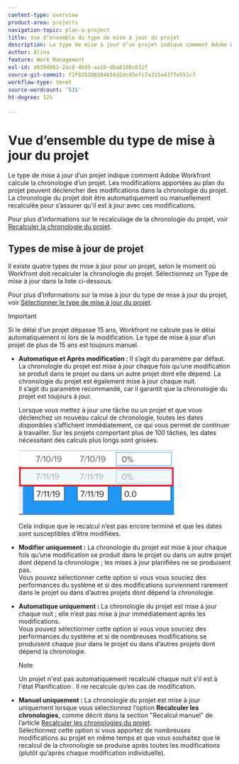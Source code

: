 ```yaml
---
content-type: overview
product-area: projects
navigation-topic: plan-a-project
title: Vue d’ensemble du type de mise à jour du projet
description: Le type de mise à jour d’un projet indique comment Adobe Workfront calcule la chronologie d’un projet. Les modifications apportées au plan du projet peuvent déclencher des modifications dans la chronologie du projet. La chronologie du projet doit être automatiquement ou manuellement recalculée pour s’assurer qu’il est à jour avec ces modifications.
author: Alina
feature: Work Management
exl-id: a6394961-2ac8-4b95-aa1b-dba8108c612f
source-git-commit: f2f825280204b56d2dc85efc7a315a4377e551c7
workflow-type: tm+mt
source-wordcount: '515'
ht-degree: 12%

---
```


# Vue d’ensemble du type de mise à jour du projet

Le type de mise à jour d’un projet indique comment Adobe Workfront calcule la chronologie d’un projet. Les modifications apportées au plan du projet peuvent déclencher des modifications dans la chronologie du projet. La chronologie du projet doit être automatiquement ou manuellement recalculée pour s’assurer qu’il est à jour avec ces modifications.

Pour plus d’informations sur le recalculage de la chronologie du projet, voir [Recalculer la chronologie du projet](../../../manage-work/projects/manage-projects/recalculate-project-timeline.md).

## Types de mise à jour de projet

Il existe quatre types de mise à jour pour un projet, selon le moment où Workfront doit recalculer la chronologie du projet. Sélectionnez un Type de mise à jour dans la liste ci-dessous.

Pour plus d’informations sur la mise à jour du type de mise à jour du projet, voir [Sélectionner le type de mise à jour du projet](../../../manage-work/projects/manage-projects/select-project-update-type.md).

>[!IMPORTANT]
>
>Si le délai d’un projet dépasse 15 ans, Workfront ne calcule pas le délai automatiquement ni lors de la modification. Le type de mise à jour d’un projet de plus de 15 ans est toujours manuel.

* **Automatique et Après modification :** Il s’agit du paramètre par défaut. La chronologie du projet est mise à jour chaque fois qu’une modification se produit dans le projet ou dans un autre projet dont elle dépend. La chronologie du projet est également mise à jour chaque nuit. \
  Il s’agit du paramètre recommandé, car il garantit que la chronologie du projet est toujours à jour.

  Lorsque vous mettez à jour une tâche ou un projet et que vous déclenchez un nouveau calcul de chronologie, toutes les dates disponibles s’affichent immédiatement, ce qui vous permet de continuer à travailler. Sur les projets comportant plus de 100 tâches, les dates nécessitant des calculs plus longs sont grisées.

  ![](assets/dates-dimmed-when-insline-editing-350x146.png)

  Cela indique que le recalcul n’est pas encore terminé et que les dates sont susceptibles d’être modifiées.

* **Modifier uniquement :** La chronologie du projet est mise à jour chaque fois qu’une modification se produit dans le projet ou dans un autre projet dont dépend la chronologie ; les mises à jour planifiées ne se produisent pas.\
  Vous pouvez sélectionner cette option si vous vous souciez des performances du système et si des modifications surviennent rarement dans le projet ou dans d’autres projets dont dépend la chronologie.

* **Automatique uniquement :** La chronologie du projet est mise à jour chaque nuit ; elle n’est pas mise à jour immédiatement après les modifications.\
  Vous pouvez sélectionner cette option si vous vous souciez des performances du système et si de nombreuses modifications se produisent chaque jour dans le projet ou dans d’autres projets dont dépend la chronologie.

  >[!NOTE]
  >
  >Un projet n&#39;est pas automatiquement recalculé chaque nuit s&#39;il est à l&#39;état Planification . Il ne recalcule qu’en cas de modification.

* **Manuel uniquement :** La chronologie du projet est mise à jour uniquement lorsque vous sélectionnez l’option **Recalculer les chronologies**, comme décrit dans la section &quot;Recalcul manuel&quot; de l’article [Recalculer les chronologies du projet](../../../manage-work/projects/manage-projects/recalculate-project-timeline.md).\
  Sélectionnez cette option si vous apportez de nombreuses modifications au projet en même temps et que vous souhaitez que le recalcul de la chronologie se produise après toutes les modifications (plutôt qu’après chaque modification individuelle).
